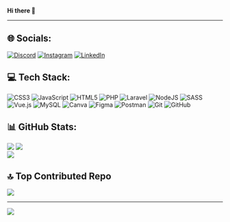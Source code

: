  **Hi there 👋**

---

## 🌐 Socials:

[![Discord](https://img.shields.io/badge/Discord-%237289DA.svg?logo=discord&logoColor=white)](https://discord.gg/uuzQ8UqbgY) [![Instagram](https://img.shields.io/badge/Instagram-%23E4405F.svg?logo=Instagram&logoColor=white)]() [![LinkedIn](https://img.shields.io/badge/LinkedIn-%230077B5.svg?logo=linkedin&logoColor=whitewww.linkedin.com/in/francesco-pepi)](https://linkedin.com/in/)

## 💻 Tech Stack:
![CSS3](https://img.shields.io/badge/css3-%231572B6.svg?style=plastic&logo=css3&logoColor=white) ![JavaScript](https://img.shields.io/badge/javascript-%23323330.svg?style=plastic&logo=javascript&logoColor=%23F7DF1E) ![HTML5](https://img.shields.io/badge/html5-%23E34F26.svg?style=plastic&logo=html5&logoColor=white) ![PHP](https://img.shields.io/badge/php-%23777BB4.svg?style=plastic&logo=php&logoColor=white) ![Laravel](https://img.shields.io/badge/laravel-%23FF2D20.svg?style=plastic&logo=laravel&logoColor=white) ![NodeJS](https://img.shields.io/badge/node.js-6DA55F?style=plastic&logo=node.js&logoColor=white) ![SASS](https://img.shields.io/badge/SASS-hotpink.svg?style=plastic&logo=SASS&logoColor=white) ![Vue.js](https://img.shields.io/badge/vuejs-%2335495e.svg?style=plastic&logo=vuedotjs&logoColor=%234FC08D) ![MySQL](https://img.shields.io/badge/mysql-%2300f.svg?style=plastic&logo=mysql&logoColor=white) ![Canva](https://img.shields.io/badge/Canva-%2300C4CC.svg?style=plastic&logo=Canva&logoColor=white) ![Figma](https://img.shields.io/badge/figma-%23F24E1E.svg?style=plastic&logo=figma&logoColor=white) ![Postman](https://img.shields.io/badge/Postman-FF6C37?style=plastic&logo=postman&logoColor=white) ![Git](https://img.shields.io/badge/Git-FF6C37?style=plastic&logo=git&logoColor=white) ![GitHub](https://img.shields.io/badge/GitHub-%23323330.svg?style=plastic&logo=github&logoColor=white)

## 📊 GitHub Stats:

![](https://github-readme-stats.vercel.app/api?username=FrancescoPepi&theme=blue-green&hide_border=false&include_all_commits=false&count_private=false)
![](https://github-readme-streak-stats.herokuapp.com/?user=FrancescoPepi&theme=blue-green&hide_border=false)<br/>
![](https://github-readme-stats.vercel.app/api/top-langs/?username=FrancescoPepi&theme=blue-green&hide_border=false&include_all_commits=false&count_private=false&layout=compact)


## 🔝 Top Contributed Repo

![](https://github-contributor-stats.vercel.app/api?username=FrancescoPepi&limit=5&theme=tokyonight&combine_all_yearly_contributions=true)

---

[![](https://visitcount.itsvg.in/api?id=FrancescoPepi&icon=6&color=1)](https://visitcount.itsvg.in)
